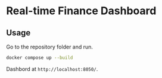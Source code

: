 # Real-time Finance Dashboard

## Usage

Go to the repository folder and run.

```sh
docker compose up --build
```

Dashbord at `http://localhost:8050/`.
